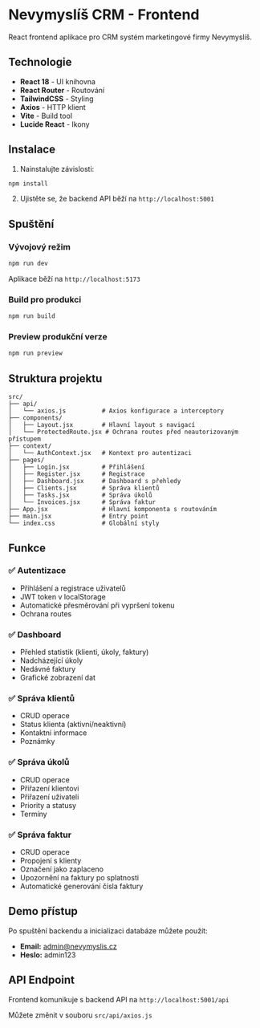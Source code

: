# Nevymyslíš CRM - Frontend

React frontend aplikace pro CRM systém marketingové firmy Nevymyslíš.

## Technologie

- **React 18** - UI knihovna
- **React Router** - Routování
- **TailwindCSS** - Styling
- **Axios** - HTTP klient
- **Vite** - Build tool
- **Lucide React** - Ikony

## Instalace

1. Nainstalujte závislosti:
```bash
npm install
```

2. Ujistěte se, že backend API běží na `http://localhost:5001`

## Spuštění

### Vývojový režim
```bash
npm run dev
```

Aplikace běží na `http://localhost:5173`

### Build pro produkci
```bash
npm run build
```

### Preview produkční verze
```bash
npm run preview
```

## Struktura projektu

```
src/
├── api/
│   └── axios.js          # Axios konfigurace a interceptory
├── components/
│   ├── Layout.jsx        # Hlavní layout s navigací
│   └── ProtectedRoute.jsx # Ochrana routes před neautorizovaným přístupem
├── context/
│   └── AuthContext.jsx   # Kontext pro autentizaci
├── pages/
│   ├── Login.jsx         # Přihlášení
│   ├── Register.jsx      # Registrace
│   ├── Dashboard.jsx     # Dashboard s přehledy
│   ├── Clients.jsx       # Správa klientů
│   ├── Tasks.jsx         # Správa úkolů
│   └── Invoices.jsx      # Správa faktur
├── App.jsx               # Hlavní komponenta s routováním
├── main.jsx              # Entry point
└── index.css             # Globální styly
```

## Funkce

### ✅ Autentizace
- Přihlášení a registrace uživatelů
- JWT token v localStorage
- Automatické přesměrování při vypršení tokenu
- Ochrana routes

### ✅ Dashboard
- Přehled statistik (klienti, úkoly, faktury)
- Nadcházející úkoly
- Nedávné faktury
- Grafické zobrazení dat

### ✅ Správa klientů
- CRUD operace
- Status klienta (aktivní/neaktivní)
- Kontaktní informace
- Poznámky

### ✅ Správa úkolů
- CRUD operace
- Přiřazení klientovi
- Přiřazení uživateli
- Priority a statusy
- Termíny

### ✅ Správa faktur
- CRUD operace
- Propojení s klienty
- Označení jako zaplaceno
- Upozornění na faktury po splatnosti
- Automatické generování čísla faktury

## Demo přístup

Po spuštění backendu a inicializaci databáze můžete použít:
- **Email:** admin@nevymyslis.cz
- **Heslo:** admin123

## API Endpoint

Frontend komunikuje s backend API na `http://localhost:5001/api`

Můžete změnit v souboru `src/api/axios.js`
